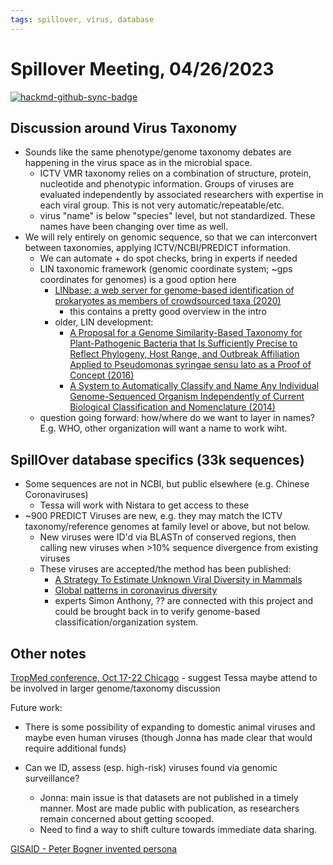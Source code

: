 ```yaml
---
tags: spillover, virus, database
---
```


Spillover Meeting, 04/26/2023
==


[![hackmd-github-sync-badge](https://hackmd.io/qYkWEvwITmyWdjI4xFl-Ng/badge)](https://hackmd.io/qYkWEvwITmyWdjI4xFl-Ng)

## Discussion around Virus Taxonomy

- Sounds like the same phenotype/genome taxonomy debates are happening in the virus space as in the microbial space.  
    - ICTV VMR taxonomy relies on a combination of structure, protein, nucleotide and phenotypic information. Groups of viruses are evaluated independently by associated researchers with expertise in each viral group. This is not very automatic/repeatable/etc.
    - virus "name" is below "species" level, but not standardized. These names have been changing over time as well.
- We will rely entirely on genomic sequence, so that we can interconvert between taxonomies, applying ICTV/NCBI/PREDICT information.
    - We can automate + do spot checks, bring in experts if needed
    - LIN taxonomic framework (genomic coordinate system; ~gps coordinates for genomes) is a good option here
        - [LINbase: a web server for genome-based identification of prokaryotes as members of crowdsourced taxa (2020)](https://academic.oup.com/nar/article/48/W1/W529/5813796)
            - this contains a pretty good overview in the intro
        - older, LIN development:
            - [A Proposal for a Genome Similarity-Based Taxonomy for Plant-Pathogenic Bacteria that Is Sufficiently Precise to Reflect Phylogeny, Host Range, and Outbreak Affiliation Applied to Pseudomonas syringae sensu lato as a Proof of Concept (2016)](https://doi.org/10.1094/PHYTO-07-16-0252-R)
            - [A System to Automatically Classify and Name Any Individual Genome-Sequenced Organism Independently of Current Biological Classification and Nomenclature (2014)](https://doi.org/10.1371/journal.pone.0089142)
    - question going forward: how/where do we want to layer in names? E.g. WHO, other organization will want a name to work wiht.

## SpillOver database specifics (33k sequences)
- Some sequences are not in NCBI, but public elsewhere (e.g. Chinese Coronaviruses)
    - Tessa will work with Nistara to get access to these
- ~900 PREDICT Viruses are new, e.g. they may match the ICTV taxonomy/reference genomes at family level or above, but not below.
    - New viruses were ID'd via BLASTn of conserved regions, then calling new viruses when >10% sequence divergence from existing viruses
    - These viruses are accepted/the method has been published:
        - [A Strategy To Estimate Unknown Viral Diversity in Mammals](https://journals.asm.org/doi/10.1128/mBio.00598-13)
        - [Global patterns in coronavirus diversity](https://academic.oup.com/ve/article/3/1/vex012/3866407?login=false)
        - experts Simon Anthony, ?? are connected with this project and could be brought back in to verify genome-based classification/organization system.

## Other notes

[TropMed conference, Oct 17-22 Chicago](https://www.astmh.org/annual-meeting/future-meetings) - suggest Tessa maybe attend to be involved in larger genome/taxonomy discussion

Future work: 
- There is some possibility of expanding to domestic animal viruses and maybe even human viruses (though Jonna has made clear that would require additional funds)

- Can we ID, assess (esp. high-risk) viruses found via genomic surveillance?
    - Jonna: main issue is that datasets are not published in a timely manner. Most are made public with publication, as researchers remain concerned about getting scooped.
    - Need to find a way to shift culture towards immediate data sharing.

[GISAID - Peter Bogner invented persona](https://www.science.org/content/article/invented-persona-behind-key-pandemic-database)